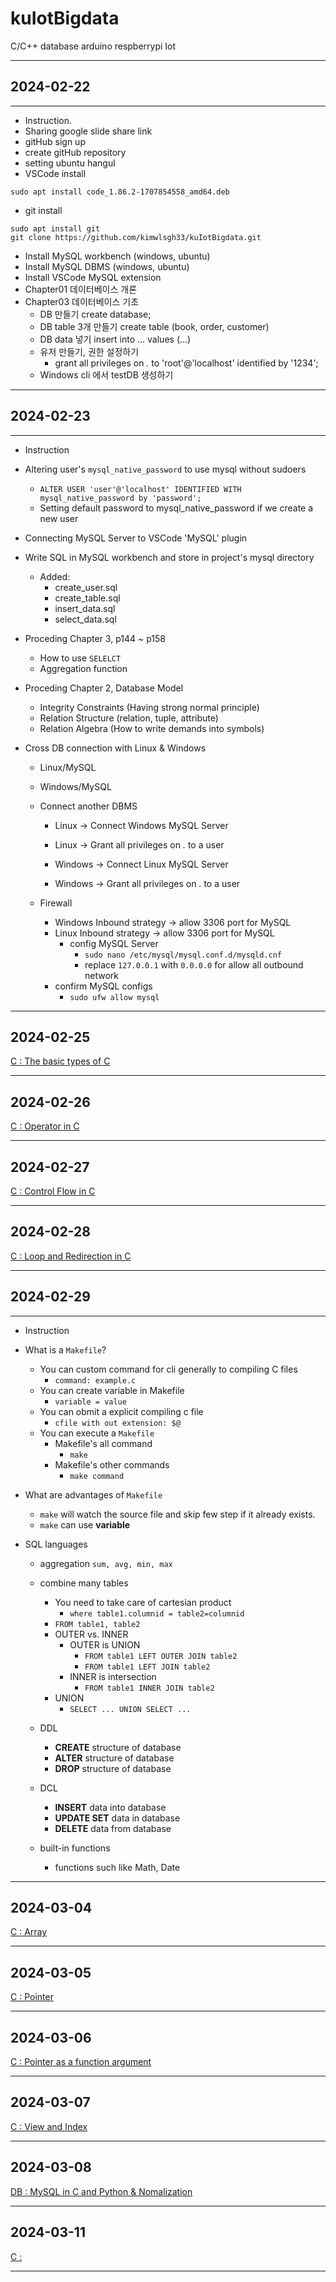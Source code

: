 # kuIotBigdata

C/C++ database arduino respberrypi Iot

---

## 2024-02-22

---

- Instruction.
- Sharing google slide share link
- gitHub sign up
- create gitHub repository
- setting ubuntu hangul
- VSCode install

```shell
sudo apt install code_1.86.2-1707854558_amd64.deb
```

- git install

```shell
sudo apt install git
git clone https://github.com/kimwlsgh33/kuIotBigdata.git
```

- Install MySQL workbench (windows, ubuntu)
- Install MySQL DBMS (windows, ubuntu)
- Install VSCode MySQL extension
- Chapter01 데이터베이스 개론
- Chapter03 데이터베이스 기초
  - DB 만들기 create database;
  - DB table 3개 만들기 create table (book, order, customer)
  - DB data 넣기 insert into ... values (...)
  - 유저 만들기, 권한 설정하기
    - grant all privileges on _._ to 'root'@'localhost' identified by '1234';
  - Windows cli 에서 testDB 생성하기

---

## 2024-02-23

---

- Instruction
- Altering user's `mysql_native_password` to use mysql without sudoers
  - `ALTER USER 'user'@'localhost' IDENTIFIED WITH mysql_native_password by 'password';`
  - Setting default password to mysql_native_password if we create a new user
- Connecting MySQL Server to VSCode 'MySQL' plugin
- Write SQL in MySQL workbench and store in project's mysql directory
  - Added:
    - create_user.sql
    - create_table.sql
    - insert_data.sql
    - select_data.sql
- Proceding Chapter 3, p144 ~ p158
  - How to use `SELELCT`
  - Aggregation function
- Proceding Chapter 2, Database Model
  - Integrity Constraints (Having strong normal principle)
  - Relation Structure (relation, tuple, attribute)
  - Relation Algebra (How to write demands into symbols)
- Cross DB connection with Linux & Windows

  - Linux/MySQL
  - Windows/MySQL
  - Connect another DBMS

    - Linux -> Connect Windows MySQL Server
    - Linux -> Grant all privileges on _._ to a user

    - Windows -> Connect Linux MySQL Server
    - Windows -> Grant all privileges on _._ to a user

  - Firewall
    - Windows Inbound strategy -> allow 3306 port for MySQL
    - Linux Inbound strategy -> allow 3306 port for MySQL
      - config MySQL Server
        - `sudo nano /etc/mysql/mysql.conf.d/mysqld.cnf`
        - replace `127.0.0.1` with `0.0.0.0` for allow all outbound network
    - confirm MySQL configs
      - `sudo ufw allow mysql`

---

## 2024-02-25

[C : The basic types of C](c_src/notes/20240225_types.md)

---

## 2024-02-26

[C : Operator in C](c_src/notes/20240226.md)

---

## 2024-02-27

[C : Control Flow in C](c_src/notes/20240227.md)

---

## 2024-02-28

[C : Loop and Redirection in C](c_src/notes/20240228.md)

---

## 2024-02-29

---

- Instruction
- What is a `Makefile`?

  - You can custom command for cli generally to compiling C files
    - `command: example.c`
  - You can create variable in Makefile
    - `variable = value`
  - You can obmit a explicit compiling c file
    - `cfile with out extension: $@`
  - You can execute a `Makefile`
    - Makefile's all command
      - `make`
    - Makefile's other commands
      - `make command`

- What are advantages of `Makefile`
  - `make` will watch the source file and skip few step if it already exists.
  - `make` can use **variable**
- SQL languages

  - aggregation `sum, avg, min, max`
  - combine many tables
    - You need to take care of cartesian product
      - `where table1.columnid = table2=columnid`
    - `FROM table1, table2`
    - OUTER vs. INNER
      - OUTER is UNION
        - `FROM table1 LEFT OUTER JOIN table2`
        - `FROM table1 LEFT JOIN table2`
      - INNER is intersection
        - `FROM table1 INNER JOIN table2`
    - UNION
      - `SELECT ... UNION SELECT ...`
  - DDL
    - **CREATE** structure of database
    - **ALTER** structure of database
    - **DROP** structure of database
  - DCL

    - **INSERT** data into database
    - **UPDATE SET** data in database
    - **DELETE** data from database

  - built-in functions
    - functions such like Math, Date

---

## 2024-03-04

[C : Array](c_src/notes/20240304.md)

---

## 2024-03-05

[C : Pointer](c_src/notes/20240305.md)

---

## 2024-03-06

[C : Pointer as a function argument](c_src/notes/20240306.md)

---

## 2024-03-07

[C : View and Index](mysql/notes/20240307.md)

---

## 2024-03-08

[DB : MySQL in C and Python & Nomalization](/mysql/notes/20240308.md)

---

## 2024-03-11

[C : ](/c_src/notes/20240311.md)

---
